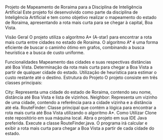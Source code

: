 Projeto de Mapeamento de Roraima para a Disciplina de Inteligência Artificial
Este projeto foi desenvolvido como parte da disciplina de Inteligência Artificial e tem como objetivo realizar o mapeamento do estado de Roraima, apresentando a rota mais curta para se chegar à capital, Boa Vista.

Visão Geral
O projeto utiliza o algoritmo A* (A-star) para encontrar a rota mais curta entre cidades no estado de Roraima. O algoritmo A* é uma forma eficiente de buscar o caminho ótimo em grafos, combinando a busca heurística e a busca de custo uniforme.

Funcionalidades
Mapeamento das cidades e suas respectivas distâncias até Boa Vista.
Determinação da rota mais curta para chegar a Boa Vista a partir de qualquer cidade do estado.
Utilização de heurística para estimar o custo restante até o destino.
Estrutura do Projeto
O projeto consiste em três classes principais:

City: Representa uma cidade do estado de Roraima, contendo seu nome, distância até Boa Vista e lista de vizinhos.
Neighbor: Representa um vizinho de uma cidade, contendo a referência para a cidade vizinha e a distância até ela.
RouteFinder: Classe principal que contém a lógica para encontrar a rota mais curta até Boa Vista utilizando o algoritmo A*.
Como Utilizar
Clone este repositório em sua máquina local.
Abra o projeto em sua IDE Java preferida.
Execute a classe RouteFinder.java.
O programa irá calcular e exibir a rota mais curta para chegar a Boa Vista a partir de cada cidade do estado.
